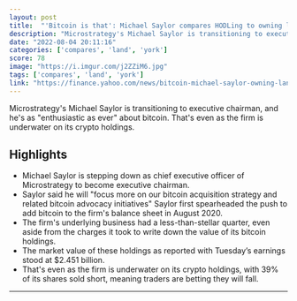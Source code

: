 ```yaml
---
layout: post
title:  "'Bitcoin is that': Michael Saylor compares HODLing to owning land in Manhattan"
description: "Microstrategy's Michael Saylor is transitioning to executive chairman, and he's as \"enthusiastic as ever\" about bitcoin. That's even as the firm is underwater on its crypto holdings."
date: "2022-08-04 20:11:16"
categories: ['compares', 'land', 'york']
score: 78
image: "https://i.imgur.com/j2ZZiM6.jpg"
tags: ['compares', 'land', 'york']
link: "https://finance.yahoo.com/news/bitcoin-michael-saylor-owning-land-in-manhattan-120501814.html"
---
```


Microstrategy's Michael Saylor is transitioning to executive chairman, and he's as \"enthusiastic as ever\" about bitcoin. That's even as the firm is underwater on its crypto holdings.

## Highlights

- Michael Saylor is stepping down as chief executive officer of Microstrategy to become executive chairman.
- Saylor said he will "focus more on our bitcoin acquisition strategy and related bitcoin advocacy initiatives" Saylor first spearheaded the push to add bitcoin to the firm's balance sheet in August 2020.
- The firm's underlying business had a less-than-stellar quarter, even aside from the charges it took to write down the value of its bitcoin holdings.
- The market value of these holdings as reported with Tuesday’s earnings stood at $2.451 billion.
- That's even as the firm is underwater on its crypto holdings, with 39% of its shares sold short, meaning traders are betting they will fall.

---
